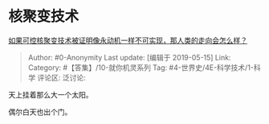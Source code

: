 # 核聚变技术
[如果可控核聚变技术被证明像永动机一样不可实现，那人类的走向会怎么样？](https://www.zhihu.com/question/324343231/answer/684028360)

> Author: #0-Anonymity
> Last update: [编辑于 2019-05-15]
> Link:
> Category: #【答集】/10-就你机灵系列
> Tag: #4-世界史/4E-科学技术/1-科学
> 评论区:
> 泛讨论:

天上挂着那么大一个太阳。

偶尔白天也出个门。
